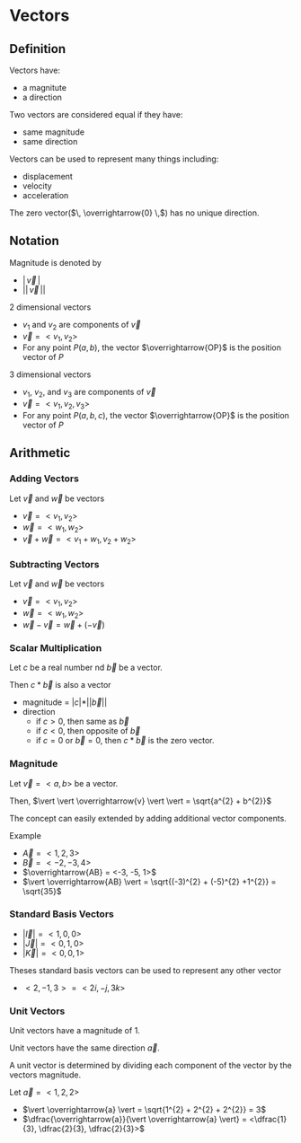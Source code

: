 # Vectors

## Definition

Vectors have:

- a magnitute
- a direction

Two vectors are considered equal if they have:

- same magnitude
- same direction

Vectors can be used to represent many things including:

- displacement
- velocity
- acceleration

The zero vector($\, \overrightarrow{0} \,$) has no unique direction.

## Notation

Magnitude is denoted by

- $\vert \, \overrightarrow{v} \, \vert$
- $\vert \vert \, \overrightarrow{v} \, \vert \vert$

2 dimensional vectors

- $v_{1}$ and $v_{2}$ are components of $\overrightarrow{v}$
- $\overrightarrow{v} = <v_{1}, v_{2}>$
- For any point $P(a, b)$, the vector $\overrightarrow{OP}$ is the position vector of $P$

3 dimensional vectors

- $v_{1}$, $v_{2}$, and $v_{3}$ are components of $\overrightarrow{v}$
- $\overrightarrow{v} = <v_{1}, v_{2}, v_{3}>$
- For any point $P(a, b, c)$, the vector $\overrightarrow{OP}$ is the position vector of $P$

## Arithmetic 

### Adding Vectors

Let $\overrightarrow{v}$ and $\overrightarrow{w}$ be vectors

- $\overrightarrow{v} = <v_{1}, v_{2}>$
- $\overrightarrow{w} = <w_{1}, w_{2}>$
- $\overrightarrow{v} + \overrightarrow{w} = <v_{1} + w_{1}, v_{2} + w_{2}>$

### Subtracting Vectors

Let $\overrightarrow{v}$ and $\overrightarrow{w}$ be vectors

- $\overrightarrow{v} = <v_{1}, v_{2}>$
- $\overrightarrow{w} = <w_{1}, w_{2}>$
- $\overrightarrow{w} - \overrightarrow{v} = \overrightarrow{w} + (-\overrightarrow{v})$

### Scalar Multiplication

Let $c$ be a real number nd $\overrightarrow{b}$ be a vector.

Then $c * \overrightarrow{b}$ is also a vector

- magnitude = $\vert c \vert * \vert \vert \overrightarrow{b} \vert \vert$
- direction
	- if $c > 0$, then same as $\overrightarrow{b}$
	- if $c < 0$, then opposite of $\overrightarrow{b}$
	- if $c = 0$ or $\overrightarrow{b} = 0$, then $c * \overrightarrow{b}$ is the zero vector.

### Magnitude

Let $\overrightarrow{v} = <a, b>$ be a vector.

Then, $\vert \vert \overrightarrow{v} \vert \vert = \sqrt{a^{2} + b^{2}}$

The concept can easily extended by adding additional vector components.

Example

- $\overrightarrow{A} = <1, 2, 3>$
- $\overrightarrow{B} = <-2, -3, 4>$
- $\overrightarrow{AB} = <-3, -5, 1>$
- $\vert \overrightarrow{AB} \vert = \sqrt{(-3)^{2} + (-5)^{2} +1^{2}} = \sqrt{35}$

### Standard Basis Vectors

- $\vert \overrightarrow{I} \vert = <1, 0, 0>$
- $\vert \overrightarrow{J} \vert = <0, 1, 0>$
- $\vert \overrightarrow{K} \vert = <0, 0, 1>$

Theses standard basis vectors can be used to represent any other vector

- $<2, -1, 3> = <2i, -j, 3k>$

### Unit Vectors

Unit vectors have a magnitude of 1.

Unit vectors have the same direction $\overrightarrow{a}$.

A unit vector is determined by dividing each component of the vector by the vectors magnitude.

Let $\overrightarrow{a} = <1, 2, 2>$

- $\vert \overrightarrow{a} \vert = \sqrt{1^{2} + 2^{2} + 2^{2}} = 3$
- $\dfrac{\overrightarrow{a}}{\vert \overrightarrow{a} \vert} = <\dfrac{1}{3}, \dfrac{2}{3}, \dfrac{2}{3}>$
